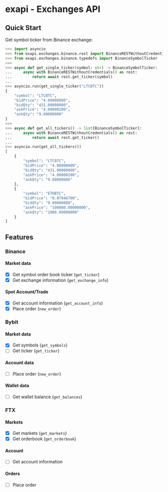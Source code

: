 # exapi - Exchanges API

## Quick Start

Get symbol ticker from Binance exchange:

```python
>>> import asyncio
>>> from exapi.exchanges.binance.rest import BinanceRESTWithoutCredentials
>>> from exapi.exchanges.binance.typedefs import BinanceSymbolTicker
>>>
>>> async def get_single_ticker(symbol: str) -> BinanceSymbolTicker:
...     async with BinanceRESTWithoutCredentials() as rest:
...         return await rest.get_ticker(symbol)
...
>>> asyncio.run(get_single_ticker("LTCBTC"))
{
    "symbol": "LTCBTC",
    "bidPrice": "4.00000000",
    "bidQty": "431.00000000",
    "askPrice": "4.00000200",
    "askQty": "9.00000000"
}
>>>
>>> async def get_all_tickers() -> list[BinanceSymbolTicker]:
...     async with BinanceRESTWithoutCredentials() as rest:
...         return await rest.get_ticker()
...
>>> asyncio.run(get_all_tickers())
[
    {
        "symbol": "LTCBTC",
        "bidPrice": "4.00000000",
        "bidQty": "431.00000000",
        "askPrice": "4.00000200",
        "askQty": "9.00000000"
    },
    {
        "symbol": "ETHBTC",
        "bidPrice": "0.07946700",
        "bidQty": "9.00000000",
        "askPrice": "100000.00000000",
        "askQty": "1000.00000000"
    }
]
```

## Features

### Binance

#### Market data

- [x] Get symbol order book ticker (`get_ticker`)
- [x] Get exchange information (`get_exchange_info`)

#### Spot Account/Trade

- [x] Get account information (`get_account_info`)
- [x] Place order (`new_order`)

### Bybit

#### Market data

- [x] Get symbols (`get_symbols`)
- [ ] Get ticker (`get_ticker`)

#### Account data

- [ ] Place order (`new_order`)

#### Wallet data

- [ ] Get wallet balance (`get_balances`)

### FTX

#### Markets

- [x] Get markets (`get_markets`)
- [x] Get orderbook (`get_orderbook`)

#### Account

- [ ] Get account information

#### Orders

- [ ] Place order
